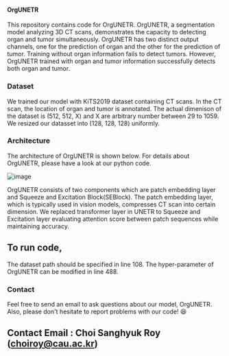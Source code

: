 #### OrgUNETR

This repository contains code for OrgUNETR.
OrgUNETR, a segmentation model analyzing 3D CT scans, demonstrates the capacity to detecting organ and tumor simultaneously. OrgUNETR has two distinct output channels, one for the prediction of organ and the other for the prediction of tumor. Training without organ information fails to detect tumors. However, OrgUNETR trained with organ and tumor information successfully detects both organ and tumor.


### Dataset

We trained our model with KiTS2019 dataset containing CT scans. In the CT scan, the location of organ and tumor is annotated. The actual dimenison of the dataset is (512, 512, X) and X are arbitrary number between 29 to 1059. We resized our datasset into (128, 128, 128) uniformly.


### Architecture

The architecture of OrgUNETR is shown below. For details about OrgUNETR, please have a look at our python code.

![image](https://github.com/ChoiSanghyukRoy/OrgUNETR/assets/148459212/5feba058-530e-4c0e-918b-f18cb9dcd762)

OrgUNETR consists of two components which are patch embedding layer and Squeeze and Excitation Block(SEBlock). The patch embedding layer, which is typically used in vision models, compresses CT scan into certain dimension. We replaced transformer layer in UNETR to Squeeze and Excitation layer evaluating attention score between patch sequences while maintaining accuracy.


## To run code,
The dataset path should be specified in line 108. The hyper-parameter of OrgUNETR can be modified in line 488.


### Contact
Feel free to send an email to ask questions about our model, OrgUNETR. Also, please don't hesitate to report problems with our code! 😆
## Contact Email : Choi Sanghyuk Roy (choiroy@cau.ac.kr)


